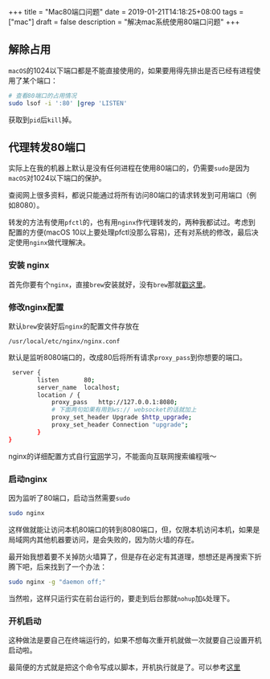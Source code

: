 +++
title = "Mac80端口问题"
date = 2019-01-21T14:18:25+08:00
tags = ["mac"]
draft = false
description = "解决mac系统使用80端口问题"
+++

## 解除占用

`macOS`的1024以下端口都是不能直接使用的，如果要用得先排出是否已经有进程使用了某个端口：

``` sh
# 查看80端口的占用情况
sudo lsof -i ':80' |grep 'LISTEN'
```

获取到`pid`后`kill`掉。

## 代理转发80端口

实际上在我的机器上默认是没有任何进程在使用80端口的，仍需要`sudo`是因为`macOS`对1024以下端口的保护。

查阅网上很多资料，都说只能通过将所有访问80端口的请求转发到可用端口（例如8080）。

转发的方法有使用`pfctl`的，也有用`nginx`作代理转发的，两种我都试过。考虑到配置的方便(macOS 10以上要处理pfctl没那么容易)，还有对系统的修改，最后决定使用`nginx`做代理解决。

### 安装 nginx

首先你要有个`nginx`，直接`brew`安装就好，没有`brew`那就[戳这里](https://brew.sh/index_zh-cn)。

### 修改nginx配置

默认`brew`安装好后`nginx`的配置文件存放在
```
/usr/local/etc/nginx/nginx.conf
```

默认是监听8080端口的，改成80后将所有请求`proxy_pass`到你想要的端口。

``` sh
 server {
        listen       80;
        server_name  localhost;
        location / {
            proxy_pass   http://127.0.0.1:8080;
            # 下面两句如果有用到ws:// websocket的话就加上
            proxy_set_header Upgrade $http_upgrade;
            proxy_set_header Connection "upgrade";
        }
}
```
nginx的详细配置方式自行[官网](https://nginx.org/en/docs/)学习，不能面向互联网搜索编程哦～

### 启动nginx

因为监听了80端口，启动当然需要`sudo`
``` sh
sudo nginx
```
这样做就能让访问本机80端口的转到8080端口，但，仅限本机访问本机，如果是局域网内其他机器要访问，是会失败的，因为防火墙的存在。

最开始我想着要不关掉防火墙算了，但是存在必定有其道理，想想还是再搜索下折腾下吧，后来找到了一个办法：

``` sh
sudo nginx -g "daemon off;"
```

当然啦，这样只运行实在前台运行的，要走到后台那就`nohup`加`&`处理下。

### 开机启动

这种做法是要自己在终端运行的，如果不想每次重开机就做一次就要自己设置开机启动啦。

最简便的方式就是把这个命令写成以脚本，开机执行就是了。可以参考[这里](http://makaiqian.com/setting-boot/)
